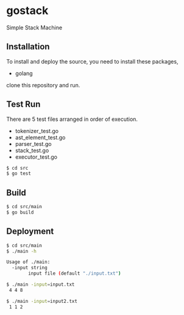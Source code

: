 # gostack

Simple Stack Machine

## Installation

To install and deploy the source, you need to install these packages,

- golang

clone this repository and run.

## Test Run

There are 5 test files arranged in order of execution.
- tokenizer_test.go
- ast_element_test.go
- parser_test.go
- stack_test.go
- executor_test.go

```sh
$ cd src
$ go test
```

## Build

```sh
$ cd src/main
$ go build
```

## Deployment

```sh
$ cd src/main
$ ./main -h

Usage of ./main:
  -input string
    	input file (default "./input.txt")
```

```sh
$ ./main -input=input.txt
 4 4 8

$ ./main -input=input2.txt
 1 1 2
```
